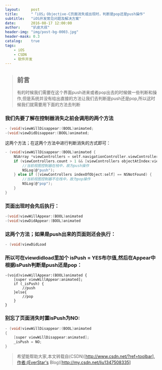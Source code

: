```yaml
---
layout:     post
title:      "「iOS」Objective-C页面消失或出现时，判断是pop还是push操作"
subtitle:   "iOS开发常见问题及解决方案"
date:       2016-08-17 12:00:00
author:     "扒皮大叔"
header-img: "img/post-bg-0003.jpg"
header-mask: 0.3
catalog:    true
tags:
    - iOS
    - CSDN
    - 软件开发
---
```


> ## 前言 
> 有的时候我们需要在这个界面push进来或者pop出去的时候做一些判断和操作,但是系统并没有给出直接的方法让我们去判断是push还是pop,所以这时候我们就需要用下面的方法去判断

### 我们先要了解在控制器消失之前会调用的两个方法
```C
- (void)viewWillDisappear:(BOOL)animated;
-(void)viewDidDisappear:(BOOL)animated;
```
这两个方法；在这两个方法中进行判断消失的方式即可：
```C
- (void)viewWillDisappear:(BOOL)animated {
    NSArray *viewControllers = self.navigationController.viewControllers;//获取当前的视图控制其
    if (viewControllers.count > 1 && [viewControllers objectAtIndex:viewControllers.count-2] == self) {
        //当前视图控制器在栈中，故为push操作
        NSLog(@"push");
    } else if ([viewControllers indexOfObject:self] == NSNotFound) {
        //当前视图控制器不在栈中，故为pop操作
        NSLog(@"pop");
    }
}
```
### 页面出现时会先后执行：
```C
-(void)viewWillAppear:(BOOL)animated
-(void)viewDidAppear:(BOOL)animated
```
### 这两个方法；如果是push出来的页面则还会执行：
```C
- (void)viewDidLoad
```
### 所以可在viewdidload里加个 isPush = YES布尔值,然后在Appear中根据isPush判断是push还是pop：
```Object-C
-(void)viewWillAppear:(BOOL)animated {
    [super viewWillAppear:animated];
    if (_isPush) {
        //push
    }else{
        //pop
    }
}
```

### 别忘了页面消失时置isPush为NO:
```C
- (void)viewWillDisappear:(BOOL)animated
{
    [super viewWillDisappear:animated];
    _isPush = NO;
}
```

>  希望能帮助大家,本文转载自(CSDN)[http://www.csdn.net/?ref=toolbar],作者:(EverStar's Blog)[http://my.csdn.net/liu1347508335]
